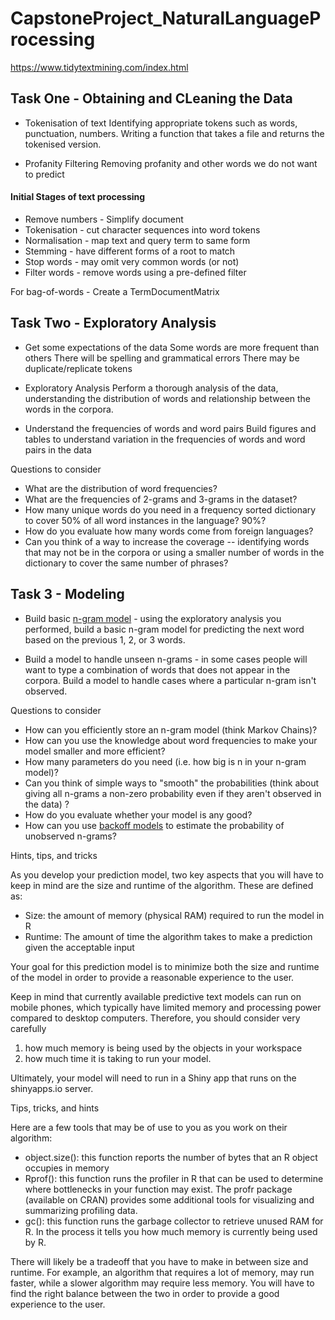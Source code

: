 # CapstoneProject_NaturalLanguageProcessing

https://www.tidytextmining.com/index.html

## Task One - Obtaining and CLeaning the Data

- Tokenisation of text
	Identifying appropriate tokens such as words, punctuation, numbers. Writing a function that takes a file and returns the tokenised version.

- Profanity Filtering
	Removing profanity and other words we do not want to predict

#### Initial Stages of text processing

- Remove numbers - Simplify document
- Tokenisation - cut character sequences into word tokens
- Normalisation - map text and query term to same form
- Stemming - have different forms of a root to match
- Stop words - may omit very common words (or not)
- Filter words - remove words using a pre-defined filter

For bag-of-words - Create a TermDocumentMatrix

## Task Two - Exploratory Analysis

- Get some expectations of the data
	Some words are more frequent than others
	There will be spelling and grammatical errors
	There may be duplicate/replicate tokens

- Exploratory Analysis
	Perform a thorough analysis of the data, understanding the distribution of words and relationship between the words in the corpora.
	
- Understand the frequencies of words and word pairs
	Build figures and tables to understand variation in the frequencies of words and word pairs in the data
	
Questions to consider
- What are the distribution of word frequencies?
- What are the frequencies of 2-grams and 3-grams in the dataset?
- How many unique words do you need in a frequency sorted dictionary to cover 50% of all word instances in the language? 90%?
- How do you evaluate how many words come from foreign languages?
- Can you think of a way to increase the coverage -- identifying words that may not be in the corpora or using a smaller number of words in the dictionary to cover the same number of phrases?



## Task 3 - Modeling

- Build basic [n-gram model](http://en.wikipedia.org/wiki/N-gram) - using the exploratory analysis you performed, build a basic n-gram model for predicting the next word based on the previous 1, 2, or 3 words.

- Build a model to handle unseen n-grams - in some cases people will want to type a combination of words that does not appear in the corpora. Build a model to handle cases where a particular n-gram isn't observed.

Questions to consider
- How can you efficiently store an n-gram model (think Markov Chains)?
- How can you use the knowledge about word frequencies to make your model smaller and more efficient?
- How many parameters do you need (i.e. how big is n in your n-gram model)?
- Can you think of simple ways to "smooth" the probabilities (think about giving all n-grams a non-zero probability even if they aren't observed in the data) ?
- How do you evaluate whether your model is any good?
- How can you use [backoff models](http://en.wikipedia.org/wiki/Katz%27s_back-off_model) to estimate the probability of unobserved n-grams?

Hints, tips, and tricks

As you develop your prediction model, two key aspects that you will have to keep in mind are the size and runtime of the algorithm. These are defined as:
- Size: the amount of memory (physical RAM) required to run the model in R
- Runtime: The amount of time the algorithm takes to make a prediction given the acceptable input

Your goal for this prediction model is to minimize both the size and runtime of the model in order to provide a reasonable experience to the user.

Keep in mind that currently available predictive text models can run on mobile phones, which typically have limited memory and processing power compared to desktop computers. Therefore, you should consider very carefully

1. how much memory is being used by the objects in your workspace
2. how much time it is taking to run your model.

Ultimately, your model will need to run in a Shiny app that runs on the shinyapps.io server.

Tips, tricks, and hints

Here are a few tools that may be of use to you as you work on their algorithm:
- object.size(): this function reports the number of bytes that an R object occupies in memory
- Rprof(): this function runs the profiler in R that can be used to determine where bottlenecks in your function may exist. The profr package (available on CRAN) provides some additional tools for visualizing and summarizing profiling data.
- gc(): this function runs the garbage collector to retrieve unused RAM for R. In the process it tells you how much memory is currently being used by R.

There will likely be a tradeoff that you have to make in between size and runtime. For example, an algorithm that requires a lot of memory, may run faster, while a slower algorithm may require less memory. You will have to find the right balance between the two in order to provide a good experience to the user.